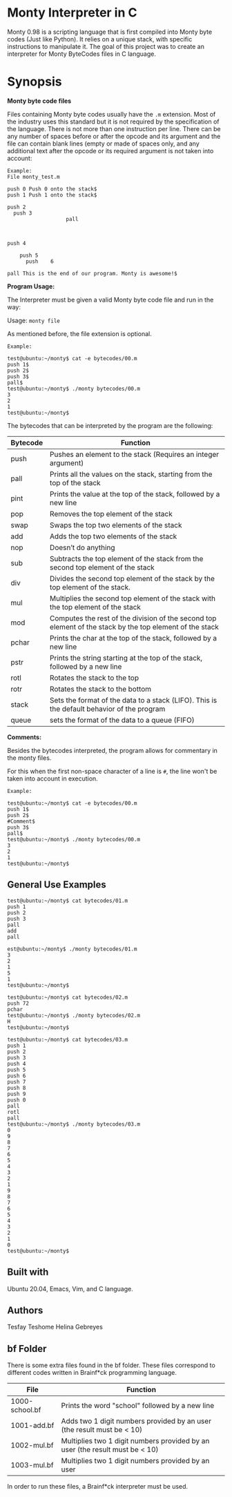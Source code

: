 # Monty Interpreter in C

Monty 0.98 is a scripting language that is first compiled into Monty byte codes (Just like Python). It relies on a unique stack, with specific instructions to manipulate it. The goal of this project was to create an interpreter for Monty ByteCodes files in C language.


# Synopsis

**Monty byte code files**

Files containing Monty byte codes usually have the  `.m`  extension. Most of the industry uses this standard but it is not required by the specification of the language. There is not more than one instruction per line. There can be any number of spaces before or after the opcode and its argument and the file can contain blank lines (empty or made of spaces only, and any additional text after the opcode or its required argument is not taken into account:

    Example:
    File monty_test.m

```
push 0 Push 0 onto the stack$
push 1 Push 1 onto the stack$

push 2
  push 3
                   pall    


                           
push 4

    push 5    
      push    6        

pall This is the end of our program. Monty is awesome!$
```

**Program Usage:**

The Interpreter must be given a valid Monty byte code file and run in the way:

Usage: `monty file`

As mentioned before, the file extension is optional.

```
Example:

test@ubuntu:~/monty$ cat -e bytecodes/00.m
push 1$
push 2$
push 3$
pall$
test@ubuntu:~/monty$ ./monty bytecodes/00.m
3
2
1
test@ubuntu:~/monty$
```

The bytecodes that can be interpreted by the program are the following:


|Bytecode| Function |
|--|--|
| push | Pushes an element to the stack (Requires an integer argument)|
| pall | Prints all the values on the stack, starting from the top of the stack |
| pint | Prints the value at the top of the stack, followed by a new line |
| pop | Removes the top element of the stack |
| swap | Swaps the top two elements of the stack |
| add | Adds the top two elements of the stack |
| nop | Doesn’t do anything |
| sub | Subtracts the top element of the stack from the second top element of the stack |
| div | Divides the second top element of the stack by the top element of the stack. |
| mul | Multiplies the second top element of the stack with the top element of the stack |
| mod | Computes the rest of the division of the second top element of the stack by the top element of the stack |
| pchar | Prints the char at the top of the stack, followed by a new line |
| pstr | Prints the string starting at the top of the stack, followed by a new line |
| rotl | Rotates the stack to the top |
| rotr | Rotates the stack to the bottom |
| stack | Sets the format of the data to a stack (LIFO). This is the default behavior of the program |
| queue | sets the format of the data to a queue (FIFO) |


**Comments:**

Besides the bytecodes interpreted, the program allows for commentary in the monty files.

For this when the first non-space character of a line is `#`, the line won't be taken into account in execution.


```
Example:

test@ubuntu:~/monty$ cat -e bytecodes/00.m
push 1$
push 2$
#Comment$
push 3$
pall$
test@ubuntu:~/monty$ ./monty bytecodes/00.m
3
2
1
test@ubuntu:~/monty$
```


## General Use Examples

```
test@ubuntu:~/monty$ cat bytecodes/01.m 
push 1
push 2
push 3
pall
add
pall

est@ubuntu:~/monty$ ./monty bytecodes/01.m 
3
2
1
5
1
test@ubuntu:~/monty$
```


```
test@ubuntu:~/monty$ cat bytecodes/02.m 
push 72
pchar
test@ubuntu:~/monty$ ./monty bytecodes/02.m 
H
test@ubuntu:~/monty$
```


```
test@ubuntu:~/monty$ cat bytecodes/03.m 
push 1
push 2
push 3
push 4
push 5
push 6
push 7
push 8
push 9
push 0
pall
rotl
pall
test@ubuntu:~/monty$ ./monty bytecodes/03.m 
0
9
8
7
6
5
4
3
2
1
9
8
7
6
5
4
3
2
1
0
test@ubuntu:~/monty$ 
```


## Built with

Ubuntu 20.04, Emacs, Vim, and C language.

## Authors

Tesfay Teshome
Helina Gebreyes


## bf Folder

There is some extra files found in the bf folder. These files correspond to different codes written in Brainf*ck programming language.

|File| Function |
|--|--|
| 1000-school.bf | Prints the word "school" followed by a new line|
| 1001-add.bf | Adds two 1 digit numbers provided by an user (the result must be < 10) |
|1002-mul.bf | Multiplies two 1 digit numbers provided by an user (the result must be < 10) |
| 1003-mul.bf | Multiplies two 1 digit numbers provided by an user |


In order to run these files, a Brainf*ck interpreter must be used.
